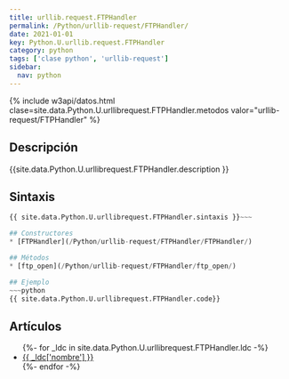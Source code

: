 ```yaml
---
title: urllib.request.FTPHandler
permalink: /Python/urllib-request/FTPHandler/
date: 2021-01-01
key: Python.U.urllib.request.FTPHandler
category: python
tags: ['clase python', 'urllib-request']
sidebar: 
  nav: python
---
```


{% include w3api/datos.html clase=site.data.Python.U.urllibrequest.FTPHandler.metodos valor="urllib-request/FTPHandler" %}

## Descripción
{{site.data.Python.U.urllibrequest.FTPHandler.description }}

## Sintaxis
~~~python
{{ site.data.Python.U.urllibrequest.FTPHandler.sintaxis }}~~~

## Constructores
* [FTPHandler](/Python/urllib-request/FTPHandler/FTPHandler/)

## Métodos
* [ftp_open](/Python/urllib-request/FTPHandler/ftp_open/)

## Ejemplo
~~~python
{{ site.data.Python.U.urllibrequest.FTPHandler.code}}
~~~

## Artículos
<ul>
{%- for _ldc in site.data.Python.U.urllibrequest.FTPHandler.ldc -%}
   <li>
       <a href="{{_ldc['url'] }}">{{ _ldc['nombre'] }}</a>
   </li>
{%- endfor -%}
</ul>
